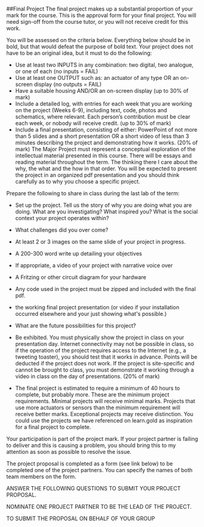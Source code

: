 ##Final Project 
The final project makes up a substantial proportion of your mark for the course. This is the approval form for your final project. You will need sign-off from the course tutor, or you will not receive credit for this work. 

You will be assessed on the criteria below. Everything below should be in bold, but that would defeat the purpose of bold text. Your project does not have to be an original idea, but it must to do the following:

* Use at least two INPUTS in any combination: two digital, two analogue, or one of each (no inputs = FAIL)
* Use at least one OUTPUT such as: an actuator of any type OR an on-screen display (no outputs = FAIL)
* Have a suitable housing AND/OR an on-screen display (up to 30% of mark)
* Include a detailed log, with entries for each week that you are working on the project (Weeks 6-9), including text, code, photos and schematics, where relevant. Each person’s contribution must be clear each week, or nobody will receive credit. (up to 30% of mark)
* Include a final presentation, consisting of either: PowerPoint of not more than 5 slides and a short presentation OR a short video of less than 3 minutes describing the project and demonstrating how it works. (20% of mark)
The Major Project must represent a conceptual exploration of the intellectual material presented in this course. There will be essays and reading material throughout the term. The thinking there I care about the why, the what and the how in that order. You will be expected to present the project in an organized pdf presentation and you should think carefully as to why you choose a specific project.

Prepare the following to share in class during the last lab of the term:

* Set up the project. Tell us the story of why you are doing what you are doing. What are you investigating? What inspired you? What is the social context your project operates within?
* What challenges did you over come?
* At least 2 or 3 images on the same slide of your project in progress.
* A 200-300 word write up detailing your objectives
* If appropriate, a video of your project with narrative voice over
* A Fritzing or other circuit diagram for your hardware
* Any code used in the project must be zipped and included with the final pdf. 
* the working final project presentation (or video if your installation occurred elsewhere and your just showing what's possible.)
* What are the future possibilities for this project?

* Be exhibited. You must physically show the project in class on your presentation day. Internet connectivity may not be possible in class, so if the operation of the project requires access to the Internet (e.g., a tweeting toaster), you should test that it works in advance. Points will be deducted if the project does not work. If the project is site-specific and cannot be brought to class, you must demonstrate it working through a video in class on the day of presentations. (20% of mark)
* The final project is estimated to require a minimum of 40 hours to complete, but probably more. These are the minimum project requirements. Minimal projects will receive minimal marks. Projects that use more actuators or sensors than the minimum requirement will receive better marks. Exceptional projects may receive distinction. You could use the projects we have referenced on learn.gold as inspiration for a final project to complete.

Your participation is part of the project mark. If your project partner is failing to deliver and this is causing a problem, you should bring this to my attention as soon as possible to resolve the issue.

The project proposal is completed as a form (see link below) to be completed one of the project partners. You can specify the names of both team members on the form.

ANSWER THE FOLLOWING QUESTIONS TO SUBMIT YOUR PROJECT PROPOSAL.

NOMINATE ONE PROJECT PARTNER TO BE THE LEAD OF THE PROJECT. 

TO SUBMIT THE PROPOSAL ON BEHALF OF YOUR GROUP